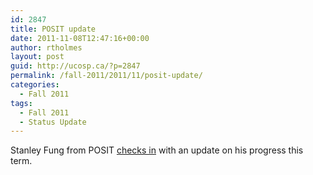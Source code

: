 ```yaml
---
id: 2847
title: POSIT update
date: 2011-11-08T12:47:16+00:00
author: rtholmes
layout: post
guid: http://ucosp.ca/?p=2847
permalink: /fall-2011/2011/11/posit-update/
categories:
  - Fall 2011
tags:
  - Fall 2011
  - Status Update
---
```

Stanley Fung from POSIT [checks in](http://blog.hfoss.org/?p=484) with an update on his progress this term.